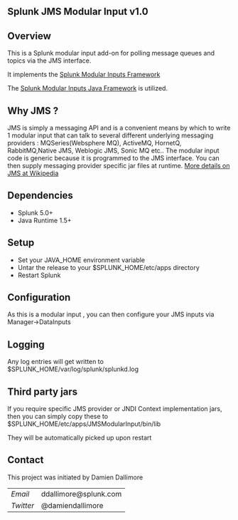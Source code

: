 ## Splunk JMS Modular Input v1.0

## Overview

This is a Splunk modular input add-on for polling message queues and topics via the JMS interface.

It implements the  <a href="http://docs.splunk.com/Documentation/Splunk/latest/AdvancedDev/ModInputsIntro">Splunk Modular Inputs Framework</a>

The <a href="https://github.com/damiendallimore/SplunkModularInputsJavaFramework">Splunk Modular Inputs Java Framework</a> is utilized.

## Why JMS ?

JMS is simply a messaging API and is a convenient means by which to write 1 modular input that can talk to several different underlying messaging
providers :  MQSeries(Websphere MQ), ActiveMQ, HornetQ, RabbitMQ,Native JMS, Weblogic JMS, Sonic MQ etc..
The modular input code is generic because it is programmed to the JMS interface.
You can then supply messaging provider specific jar files at runtime.
<a href="http://en.wikipedia.org/wiki/Java_Message_Service">More details on JMS at Wikipedia</a>

## Dependencies

* Splunk 5.0+
* Java Runtime 1.5+

## Setup

* Set your JAVA_HOME environment variable
* Untar the release to your $SPLUNK_HOME/etc/apps directory
* Restart Splunk

## Configuration

As this is a modular input , you can then configure your JMS inputs via Manager->DataInputs

## Logging

Any log entries will get written to $SPLUNK_HOME/var/log/splunk/splunkd.log

## Third party jars

If you require specific JMS provider or JNDI Context implementation jars, then you can simply copy these to $SPLUNK_HOME/etc/apps/JMSModularInput/bin/lib

They will be automatically picked up upon restart 

## Contact

This project was initiated by Damien Dallimore
<table>

<tr>
<td><em>Email</em></td>
<td>ddallimore@splunk.com</td>
</tr>

<tr>
<td><em>Twitter</em>
<td>@damiendallimore</td>
</tr>


</table>
